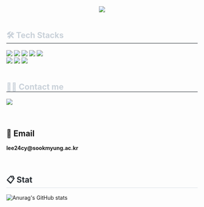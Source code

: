 <div align= "center">
    <img src="https://capsule-render.vercel.app/api?type=waving&color=gradient&height=240&text=Welcome%20to%20ChaeYeon's%20Github!%20👋&animation=fadeIn&fontColor=ffffff&fontSize=40" />
    </div>
    <div style="text-align: left;"> 
    <div style="font-weight: 700; font-size: 15px; text-align: left; color: #c9d1d9;"> </div> <br>
    </div>
    <div style="text-align: left;">
    <h2 style="border-bottom: 1px solid #21262d; color: #c9d1d9;"> 🛠️ Tech Stacks </h2> 
    <div style="margin: ; text-align: left;" "text-align: left;"> <img src="https://img.shields.io/badge/C-A8B9CC?style=for-the-badge&logo=C&logoColor=white">
          <img src="https://img.shields.io/badge/C++-00599C?style=for-the-badge&logo=C%2B%2B&logoColor=white">
          <img src="https://img.shields.io/badge/Github-181717?style=for-the-badge&logo=Github&logoColor=white">
          <img src="https://img.shields.io/badge/Figma-F24E1E?style=for-the-badge&logo=Figma&logoColor=white">
          <img src="https://img.shields.io/badge/Discord-5865F2?style=for-the-badge&logo=Discord&logoColor=white">
          <br/><img src="https://img.shields.io/badge/Java-007396?style=for-the-badge&logo=Java&logoColor=white">
          <img src="https://img.shields.io/badge/Notion-000000?style=for-the-badge&logo=Notion&logoColor=white">
          <img src="https://img.shields.io/badge/Python-3776AB?style=for-the-badge&logo=Python&logoColor=white">
          </div>
    </div>
    <div style="text-align: left;"> <br>
    <h2 style="border-bottom: 1px solid #21262d; color: #c9d1d9;"> 🧑‍💻 Contact me </h2> 
    <div style="text-align: left;"> <a href=https://www.notion.so/LEE-CHAE-YEON-1a7c1584bb028025a16ceb1427bbb1e4?source=copy_link> <img src="https://img.shields.io/badge/Notion-000000?style=for-the-badge&logo=Notion&logoColor=white&link=https://www.notion.so/LEE-CHAE-YEON-1a7c1584bb028025a16ceb1427bbb1e4?source=copy_link"> </a>
          </div>  <br> 
    <div style="text-align: left;">  </div> 
    </div>
    <div style="text-align: left;"> <br>
        <h2 align="left">📧 Email </h2>
<p align="left">
  <Strong> lee24cy@sookmyung.ac.kr </Strong>
</p><br>
    <h2 style="border-bottom: 1px solid #d8dee4; color: #282d33;"> 📋 Stat </h2>
    
![Anurag's GitHub stats](https://github-readme-stats.vercel.app/api?username=chaeyeon613&show_icons=true&theme=radical)   
    
